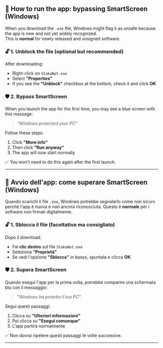 ## 🚧 How to run the app: bypassing SmartScreen (Windows)

When you download the `.exe` file, Windows might flag it as unsafe because the app is new and not yet widely recognized.  
This is **normal** for newly released and unsigned software.

### 🔓 1. Unblock the file (optional but recommended)
After downloading:
- Right-click on `StakaNot.exe`
- Select **"Properties"**
- If you see the **"Unblock"** checkbox at the bottom, check it and click **OK**

### 🛡️ 2. Bypass SmartScreen
When you launch the app for the first time, you may see a blue screen with this message:

> *"Windows protected your PC"*

Follow these steps:

1. Click **"More info"**
2. Then click **"Run anyway"**
3. The app will now start normally

✅ You won't need to do this again after the first launch.

---

## 🚧 Avvio dell'app: come superare SmartScreen (Windows)

Quando scarichi il file `.exe`, Windows potrebbe segnalarlo come non sicuro perché l'app è nuova e non ancora riconosciuta. Questo è **normale** per i software non firmati digitalmente.

### 🔓 1. Sblocca il file (facoltativo ma consigliato)
Dopo il download:
- Fai **clic destro** sul file `StakaNot.exe`
- Seleziona **"Proprietà"**
- Se vedi l'opzione **"Sblocca"** in basso, spuntala e clicca **OK**

### 🛡️ 2. Supera SmartScreen
Quando esegui l'app per la prima volta, potrebbe comparire una schermata blu con il messaggio:

> *"Windows ha protetto il tuo PC"*

Segui questi passaggi:

1. Clicca su **"Ulteriori informazioni"**
2. Poi clicca su **"Esegui comunque"**
3. L'app partirà normalmente

✅ Non dovrai ripetere questi passaggi le volte successive.

---

